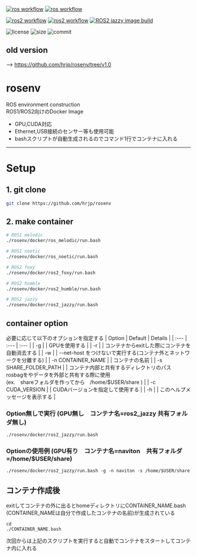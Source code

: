 [![ros workflow](https://github.com/hrjp/rosenv/actions/workflows/ros-melodic-image-build.yml/badge.svg)](https://hub.docker.com/repository/docker/hrjp/ros)
[![ros workflow](https://github.com/hrjp/rosenv/actions/workflows/ros-noetic-image-build.yml/badge.svg?branch=main)](https://hub.docker.com/repository/docker/hrjp/ros)   

[![ros2 workflow](https://github.com/hrjp/rosenv/actions/workflows/ros2-foxy-image-build.yml/badge.svg)](https://hub.docker.com/repository/docker/hrjp/ros2)
[![ros2 workflow](https://github.com/hrjp/rosenv/actions/workflows/ros2-humble-image-build.yml/badge.svg)](https://hub.docker.com/repository/docker/hrjp/ros2)
[![ROS2 jazzy image build](https://github.com/hrjp/rosenv/actions/workflows/ros2-jazzy-image-build.yml/badge.svg)](https://github.com/hrjp/rosenv/actions/workflows/ros2-jazzy-image-build.yml)

![license](https://img.shields.io/github/license/hrjp/rosenv)
![size](https://img.shields.io/github/repo-size/hrjp/rosenv)
![commit](https://img.shields.io/github/last-commit/hrjp/rosenv/main)

## old version
--> https://github.com/hrjp/rosenv/tree/v1.0

# rosenv
ROS environment construction   
ROS1/ROS2向けのDocker Image
* GPU,CUDA対応
* Ethernet,USB接続のセンサー等も使用可能
* bashスクリプトが自動生成されるのでコマンド1行でコンテナに入れる

---

# Setup

## 1. git clone
```bash
git clone https://github.com/hrjp/rosenv
```
## 2. make container
```bash
# ROS1 melodic
./rosenv/docker/ros_melodic/run.bash

# ROS1 noetic
./rosenv/docker/ros_noetic/run.bash

# ROS2 foxy
./rosenv/docker/ros2_foxy/run.bash

# ROS2 humble
./rosenv/docker/ros2_humble/run.bash

# ROS2 jazzy
./rosenv/docker/ros2_jazzy/run.bash

```

## container option

必要に応じて以下のオプションを指定する
| Option | Default | Details |
| :--- | :--- | :--- |
| -g | | GPUを使用する |
| -r | | コンテナからexitした際にコンテナを自動消去する | 
| -w | | --net-host をつけないで実行する(コンテナ外とネットワークを分離する) |
| -n CONTAINER_NAME | | コンテナの名前 |
| -s SHARE_FOLDER_PATH | | コンテナ内部と共有するディレクトリのパス<br>rosbagをやデータを外部と共有する際に使用<br>(ex.　shareフォルダを作ってから　/home/$USER/share ) |
| -c CUDA_VERSION | | CUDAバージョンを指定して使用する |
| -h | | このヘルプメッセージを表示する |



### Option無しで実行 (GPU無し　コンテナ名=ros2_jazzy 共有フォルダ無し)
```bash
./rosenv/docker/ros2_jazzy/run.bash
```
### Optionの使用例 (GPU有り　コンテナ名=naviton　共有フォルダ=/home/$USER/share)

```bash:bash
./rosenv/docker/ros2_jazzy/run.bash -g -n naviton -s /home/$USER/share
```

 ## コンテナ作成後
exitしてコンテナの外に出るとhomeディレクトリにCONTAINER_NAME.bash (CONTAINER_NAMEは自分で作成したコンテナの名前)が生成されている

```bash:bash
cd
./CONTAINER_NAME.bash
```
次回からは上記のスクリプトを実行すると自動でコンテナをスタートしてコンテナ内に入れる
